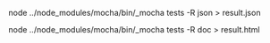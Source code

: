 <!-- execute tests, display then in JSON REPORTER, SAVE result in json file -->
node ../node_modules/mocha/bin/_mocha tests -R json > result.json

node ../node_modules/mocha/bin/_mocha tests -R doc > result.html